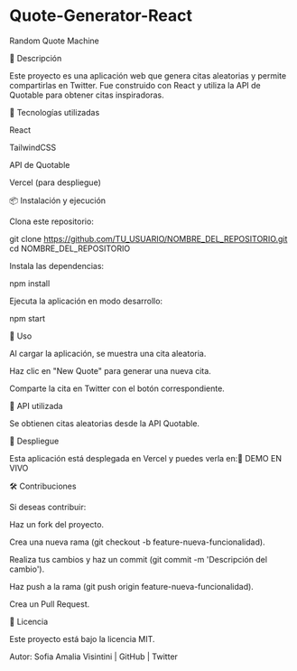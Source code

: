 # Quote-Generator-React

Random Quote Machine

📌 Descripción

Este proyecto es una aplicación web que genera citas aleatorias y permite compartirlas en Twitter. Fue construido con React y utiliza la API de Quotable para obtener citas inspiradoras.

🚀 Tecnologías utilizadas

React

TailwindCSS

API de Quotable

Vercel (para despliegue)

📦 Instalación y ejecución

Clona este repositorio:

git clone https://github.com/TU_USUARIO/NOMBRE_DEL_REPOSITORIO.git
cd NOMBRE_DEL_REPOSITORIO

Instala las dependencias:

npm install

Ejecuta la aplicación en modo desarrollo:

npm start

🎯 Uso

Al cargar la aplicación, se muestra una cita aleatoria.

Haz clic en "New Quote" para generar una nueva cita.

Comparte la cita en Twitter con el botón correspondiente.

📜 API utilizada

Se obtienen citas aleatorias desde la API Quotable.

🚀 Despliegue

Esta aplicación está desplegada en Vercel y puedes verla en:🔗 DEMO EN VIVO

🛠 Contribuciones

Si deseas contribuir:

Haz un fork del proyecto.

Crea una nueva rama (git checkout -b feature-nueva-funcionalidad).

Realiza tus cambios y haz un commit (git commit -m 'Descripción del cambio').

Haz push a la rama (git push origin feature-nueva-funcionalidad).

Crea un Pull Request.

📝 Licencia

Este proyecto está bajo la licencia MIT.

Autor: Sofia Amalia Visintini | GitHub | Twitter

